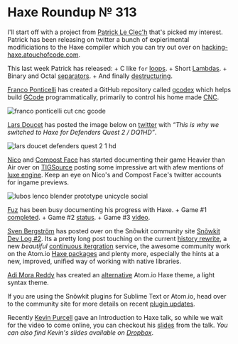 [_template]: ../templates/roundup.html
[date]: / "2015-03-26 13:19:00"
[modified]: / "2015-03-26 13:19:00"
[published]: / "2015-03-26 13:19:00"
[“”]: a ""
# Haxe Roundup № 313

I'll start off with a project from [Patrick Le Clec'h][tw1] that's picked my 
interest. Patrick has been releasing on twitter a bunch of expierimental
modificiations to the Haxe compiler which you can try out over on 
[hacking-haxe.atouchofcode.com][l1].

This last week Patrick has released:
	+ C like `for` [loops][l2].
	+ Short [Lambdas][l3].
	+ Binary and Octal [separators][l4].
	+ And finally [destructuring][l5].

[Franco Ponticelli][tw2] has created a GitHub repository called [gcodex][l6] which
helps build [GCode][l7] programmatically, primarily to control his home made 
[CNC][l8].

![franco ponticelli cut cnc gcode](/img/313/cut.jpg "Haxe controlled cutting machine by @fponticelli!")

[Lars Doucet][tw3] has posted the image below on [twitter][l9] with _“This is why we
switched to Haxe for Defenders Quest 2 / DQ1HD”_.

![lars doucet defenders quest 2 1 hd](/img/313/DF2.png "Why @larsiusprime switched to Haxe for Defenders Quest 2")

[Nico][tw4] and [Compost Face][tw5] has started documenting their game Heavier than
Air over on [TIGSource][l10] posting some impressive art with afew mentions of [luxe
engine][l11]. Keep an eye on Nico's and Compost Face's twitter accounts for ingame
previews.

![lubos lenco blender prototype unicycle social](/img/313/unicycle.png "Riding spirals on unicycles! Prototyped in Haxe and Blender by @luboslenco")

[Fuz][tw6] has been busy documenting his progress with Haxe.
	+ Game #1 [completed][l12].
	+ Game #2 [status][l13].
	+ Game #3 [video][l14].

[Sven Bergström][tw7] has posted over on the Snõwkit community site 
[Snõwkit Dev Log #2][l15]. Its a pretty long post touching on the current
[history rewrite][l16], a new _beautiful_ [continuous itergration][l17] service,
the awesome community work on the Atom.io [Haxe packages][l18] and plenty more,
especially the hints at a new, improved, unified way of working with 
native libraries.

[Adi Mora Reddy][tw8] has created an [alternative][l19] Atom.io Haxe theme, a 
light syntax theme.

If you are using the Snõwkit plugins for Sublime Text or Atom.io, head over to 
the community site for more details on recent [plugin updates][l22].

Recently [Kevin Purcell][tw9] gave an Introduction to Haxe talk, so while we wait
for the video to come online, you can checkout his [slides][l20] from the talk.
_You can also find Kevin's slides available on [Dropbox][l21]_.
	
[tw9]: https://twitter.com/grayhaze "@grayhaze"
[tw8]: https://twitter.com/adireddy "@adireddy"
[tw7]: twitter.com/___discovery "@___discovery"
[tw6]: https://twitter.com/fuz_games "@fuz_games"
[tw5]: https://twitter.com/orbitantlers "@orbitantlers"
[tw4]: https://twitter.com/nico_m__ "@nico_m__"
[tw3]: https://twitter.com/larsiusprime "larsiusprime"
[tw2]: https://twitter.com/fponticelli "@fponticelli"
[tw1]: https://twitter.com/pleclech "@pleclech"
	
[l22]: http://snowkit.org/2015/03/25/plugin-updates-sublimeatom/ "Plugin Updates for Snõwkit"
[l21]: https://www.dropbox.com/s/6ykx3ah5hglwd9y/Introduction%20to%20Haxe.pdf "Introduction to Haxe PDF slides"
[l20]: http://haxe.io/@grayhaze/Introduction%20to%20Haxe.pdf "Introduction to Haxe PDF slides"
[l19]: https://atom.io/themes/haxe-syntax-light "Light Haxe Syntax theme for Atom.io"
[l18]: http://snowkit.org/2015/03/23/snowkit-dev-log-2-history/#atomiopackages "Snõwkit Atom.io Haxe Packages"
[l17]: http://snowkit.org/2015/03/23/snowkit-dev-log-2-history/#beautifulbuildkite "Snõwkit Beautiful Buildkite"
[l16]: http://snowkit.org/2015/03/23/snowkit-dev-log-2-history/#history "Snõwkit History Rewrite"
[l15]: http://snowkit.org/2015/03/23/snowkit-dev-log-2-history/ "Snõwkit dev log #2 (history)"
[l14]: https://fuzdevlog.wordpress.com/2015/03/27/haxe-challenge-game-3-video/ "Haxe Challenge Game 3 Video"
[l13]: https://fuzdevlog.wordpress.com/2015/03/23/haxe-challenge-game-2-status/ "Haxe Challenge Game 2 Status"
[l12]: https://fuzdevlog.wordpress.com/2015/03/22/haxe-challenge-game-1-completed/ "Haxe Challenge Game 1 Completed"
[l11]: https://github.com/underscorediscovery/luxe "Luxe engine on GitHub"
[l10]: http://forums.tigsource.com/index.php?topic=47030.0 "Heavier Than Air on TIGSource"
[l9]: https://twitter.com/larsiusprime/status/581132709348544512 "See why Lars Doucet switched to Haxe for Defenders Quest 2"
[l8]: http://en.wikipedia.org/wiki/CNC_router "CNC Router on Wikipedia"
[l7]: http://en.wikipedia.org/wiki/G-code "G-code on Wikipedia"
[l6]: https://github.com/fponticelli/gcodex "GCodex on GitHub"
[l5]: http://hacking-haxe.atouchofcode.com/#1a481 "Destructuring"
[l4]: http://hacking-haxe.atouchofcode.com/#513E6 "Binary and Octal Separators"
[l3]: http://hacking-haxe.atouchofcode.com/#f7599 "Short Lambdas"
[l2]: http://hacking-haxe.atouchofcode.com/#Bb118 "C Like for loops in Haxe"
[l1]: http://hacking-haxe.atouchofcode.com/ "Hacking Haxe"